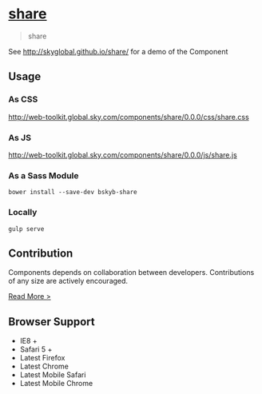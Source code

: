 [share](http://skyglobal.github.io/share/) 
========================

> share

See http://skyglobal.github.io/share/ for a demo of the Component

## Usage

### As CSS

http://web-toolkit.global.sky.com/components/share/0.0.0/css/share.css

### As JS

http://web-toolkit.global.sky.com/components/share/0.0.0/js/share.js

### As a Sass Module

`bower install --save-dev bskyb-share`

### Locally

`gulp serve`

## Contribution

Components depends on collaboration between developers. Contributions of any size are actively encouraged.

[Read More >](CONTRIBUTING.md)

## Browser Support

 * IE8 +
 * Safari 5 +
 * Latest Firefox
 * Latest Chrome
 * Latest Mobile Safari
 * Latest Mobile Chrome